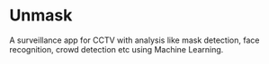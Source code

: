 # Unmask
A surveillance app for CCTV with analysis like mask detection, face recognition, crowd detection etc using Machine Learning.
